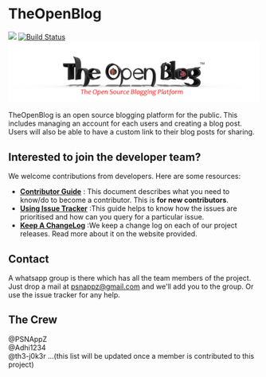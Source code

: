 # TheOpenBlog
![](http://www.repostatus.org/badges/0.1.0/inactive.svg)
[![Build Status](https://travis-ci.org/TheOpenBlog/TheOpenBlog.svg?branch=master)](https://travis-ci.org/TheOpenBlog/TheOpenBlog)
<img src="/images/TheOpenBlog.png">

TheOpenBlog is an open source blogging platform for the public. This includes managing an account for each users and creating a blog post. Users will also be able to have a custom link to their blog posts for sharing.

## Interested to join the developer team?
We welcome contributions from developers. Here are some resources:
  * [**Contributor Guide**](/docs/contribute.md) : This document describes what you need to know/do to become a contributor. This is **for new contributors**.
  * [**Using Issue Tracker**](/docs/issueTracker.md) :This guide helps to know how the issues are prioritised and how can you query for a particular issue.
  * [**Keep A ChangeLog**](www.keepachangelog.com) :We keep a change log on each of our project releases. Read more about it on the website
  provided.
## Contact
A whatsapp group is there which has all the team members of the project. Just drop a mail at psnappz@gmail.com and we'll add you to the group. Or use the issue tracker for any help.

## The Crew

@PSNAppZ              
@Adhi1234   
@th3-j0k3r
...(this list will be updated once a member is contributed to this project)
